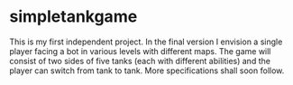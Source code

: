 # simpletankgame
This is my first independent project. In the final version I envision a single player facing a bot in various levels with different maps. The game will consist of two sides of five tanks (each with different abilities) and the player can switch from tank to tank. More specifications shall soon follow.
